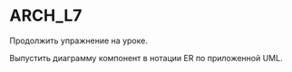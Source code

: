 # ARCH_L7

Продолжить упражнение на уроке.

Выпустить диаграмму компонент в нотации ER по приложенной UML.
